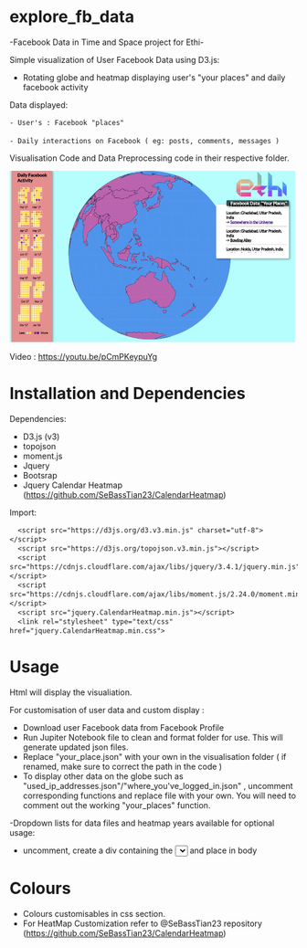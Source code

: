 # explore_fb_data
-Facebook Data in Time and Space project for Ethi-

Simple visualization of User Facebook Data using D3.js:
  - Rotating globe and heatmap displaying user's "your places" and daily facebook activity
  
Data displayed: 

    - User's : Facebook "places"
    
    - Daily interactions on Facebook ( eg: posts, comments, messages )
    
Visualisation Code and Data Preprocessing code in their respective folder.

<img src="/Media/viz.png" width="500" height="300">


Video : https://youtu.be/pCmPKeypuYg
     
# Installation and Dependencies

Dependencies:
 - D3.js (v3) 
 - topojson 
 - moment.js 
 - Jquery  
 - Bootsrap 
 - Jquery Calendar Heatmap (https://github.com/SeBassTian23/CalendarHeatmap)
 
Import:


      <script src="https://d3js.org/d3.v3.min.js" charset="utf-8"> </script>
      <script src="https://d3js.org/topojson.v3.min.js"></script>     
      <script src="https://cdnjs.cloudflare.com/ajax/libs/jquery/3.4.1/jquery.min.js"></script>
      <script src="https://cdnjs.cloudflare.com/ajax/libs/moment.js/2.24.0/moment.min.js"></script>
      <script src="jquery.CalendarHeatmap.min.js"></script>
      <link rel="stylesheet" type="text/css" href="jquery.CalendarHeatmap.min.css">
     

# Usage

Html will display the visualiation. 

For customisation of user data and custom display :
  - Download user Facebook data from Facebook Profile
  - Run Jupiter Notebook file to clean and format folder for use. This will generate    updated json files.
  - Replace "your_place.json" with your own in the visualisation folder ( if renamed, make sure to correct the path in the code )
  - To display other data on the globe such as "used_ip_addresses.json"/"where_you've_logged_in.json" , uncomment corresponding functions and replace file with your own. You will need to comment out the working "your_places" function.
  
  -Dropdown lists for data files and heatmap years available for optional usage:
  - uncomment, create a div containing the <select id="" ></select> and place in body
  
 # Colours
  - Colours customisables in css section.
  - For HeatMap Customization refer to @SeBassTian23 repository (https://github.com/SeBassTian23/CalendarHeatmap)


